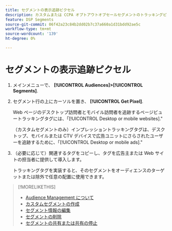 ```yaml
---
title: セグメントの表示追跡ピクセル
description: カスタムまたは CCPA オプトアウトオブセールセグメントのトラッキングピクセルを表示する方法を説明します。
feature: DSP Segments
source-git-commit: 06f42a23c84b2dd02b7c37a660a1d31bdd92ae5c
workflow-type: tm+mt
source-wordcount: '139'
ht-degree: 0%

---
```


# セグメントの表示追跡ピクセル

1. メインメニューで、 **[!UICONTROL Audiences]>[!UICONTROL Segments]**.

1. セグメント行の上にカーソルを置き、 **[!UICONTROL Get Pixel]**.

   Web ページのデスクトップ訪問者とモバイル訪問者を追跡するページビュートラッキングタグには、「[!UICONTROL Desktop or mobile websites].&quot;

   （カスタムセグメントのみ）インプレッショントラッキングタグは、デスクトップ、モバイルまたは CTV デバイスで広告ユニットにさらされたユーザーを追跡するために、「[!UICONTROL Desktop or mobile ads].&quot;

1. （必要に応じて）関連するタグをコピーし、タグを広告主または Web サイトの担当者に提供して導入します。

   トラッキングタグを実装すると、そのセグメントをオーディエンスのターゲットまたは除外で任意の配置に使用できます。

>[!MORELIKETHIS]
>
>* [Audience Management について](audience-about.md)
>* [カスタムセグメントの作成](custom-segment-create.md)
>* [セグメント情報の編集](segment-edit.md)
>* [セグメントの削除](segment-delete.md)
>* [セグメントの共有または共有の停止](segment-share.md)

